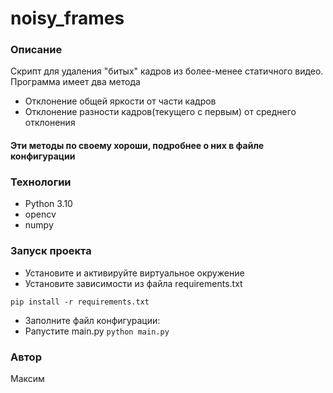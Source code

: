 # noisy_frames

### Описание
Скрипт для удаления "битых" кадров из более-менее
статичного видео. Программа имеет два метода 
- Отклонение общей яркости от части кадров
- Oтклонение разности кадров(текущего с первым) от среднего отклонения
#### Эти методы по своему хороши, подробнее  о них в файле конфигурации
### Технологии
- Python 3.10<br>
- opencv<br>
- numpy<br>
### Запуск проекта
- Установите и активируйте виртуальное окружение
- Установите зависимости из файла requirements.txt

```pip install -r requirements.txt```

- Заполните файл конфигурации:
- Pапустите main.py
```python main.py```

### Автор
Максим
